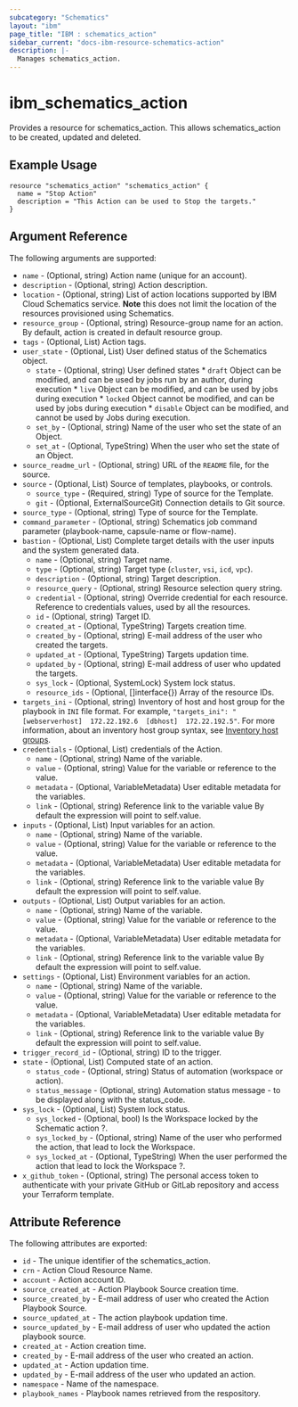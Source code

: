 ```yaml
---
subcategory: "Schematics"
layout: "ibm"
page_title: "IBM : schematics_action"
sidebar_current: "docs-ibm-resource-schematics-action"
description: |-
  Manages schematics_action.
---
```


# ibm\_schematics_action

Provides a resource for schematics_action. This allows schematics_action to be created, updated and deleted.

## Example Usage

```hcl
resource "schematics_action" "schematics_action" {
  name = "Stop Action"
  description = "This Action can be used to Stop the targets."
}
```

## Argument Reference

The following arguments are supported:

* `name` - (Optional, string) Action name (unique for an account).
* `description` - (Optional, string) Action description.
* `location` - (Optional, string) List of action locations supported by IBM Cloud Schematics service.  **Note** this does not limit the location of the resources provisioned using Schematics.
* `resource_group` - (Optional, string) Resource-group name for an action.  By default, action is created in default resource group.
* `tags` - (Optional, List) Action tags.
* `user_state` - (Optional, List) User defined status of the Schematics object.
  * `state` - (Optional, string) User defined states  * `draft` Object can be modified, and can be used by jobs run by an author, during execution  * `live` Object can be modified, and can be used by jobs during execution  * `locked` Object cannot be modified, and can be used by jobs during execution  * `disable` Object can be modified, and cannot be used by Jobs during execution.
  * `set_by` - (Optional, string) Name of the user who set the state of an Object.
  * `set_at` - (Optional, TypeString) When the user who set the state of an Object.
* `source_readme_url` - (Optional, string) URL of the `README` file, for the source.
* `source` - (Optional, List) Source of templates, playbooks, or controls.
  * `source_type` - (Required, string) Type of source for the Template.
  * `git` - (Optional, ExternalSourceGit) Connection details to Git source.
* `source_type` - (Optional, string) Type of source for the Template.
* `command_parameter` - (Optional, string) Schematics job command parameter (playbook-name, capsule-name or flow-name).
* `bastion` - (Optional, List) Complete target details with the user inputs and the system generated data.
  * `name` - (Optional, string) Target name.
  * `type` - (Optional, string) Target type (`cluster`, `vsi`, `icd`, `vpc`).
  * `description` - (Optional, string) Target description.
  * `resource_query` - (Optional, string) Resource selection query string.
  * `credential` - (Optional, string) Override credential for each resource.  Reference to credentials values, used by all the resources.
  * `id` - (Optional, string) Target ID.
  * `created_at` - (Optional, TypeString) Targets creation time.
  * `created_by` - (Optional, string) E-mail address of the user who created the targets.
  * `updated_at` - (Optional, TypeString) Targets updation time.
  * `updated_by` - (Optional, string) E-mail address of user who updated the targets.
  * `sys_lock` - (Optional, SystemLock) System lock status.
  * `resource_ids` - (Optional, []interface{}) Array of the resource IDs.
* `targets_ini` - (Optional, string) Inventory of host and host group for the playbook in `INI` file format. For example, `"targets_ini": "[webserverhost]  172.22.192.6  [dbhost]  172.22.192.5"`. For more information, about an inventory host group syntax, see [Inventory host groups](/docs/schematics?topic=schematics-schematics-cli-reference#schematics-inventory-host-grps).
* `credentials` - (Optional, List) credentials of the Action.
  * `name` - (Optional, string) Name of the variable.
  * `value` - (Optional, string) Value for the variable or reference to the value.
  * `metadata` - (Optional, VariableMetadata) User editable metadata for the variables.
  * `link` - (Optional, string) Reference link to the variable value By default the expression will point to self.value.
* `inputs` - (Optional, List) Input variables for an action.
  * `name` - (Optional, string) Name of the variable.
  * `value` - (Optional, string) Value for the variable or reference to the value.
  * `metadata` - (Optional, VariableMetadata) User editable metadata for the variables.
  * `link` - (Optional, string) Reference link to the variable value By default the expression will point to self.value.
* `outputs` - (Optional, List) Output variables for an action.
  * `name` - (Optional, string) Name of the variable.
  * `value` - (Optional, string) Value for the variable or reference to the value.
  * `metadata` - (Optional, VariableMetadata) User editable metadata for the variables.
  * `link` - (Optional, string) Reference link to the variable value By default the expression will point to self.value.
* `settings` - (Optional, List) Environment variables for an action.
  * `name` - (Optional, string) Name of the variable.
  * `value` - (Optional, string) Value for the variable or reference to the value.
  * `metadata` - (Optional, VariableMetadata) User editable metadata for the variables.
  * `link` - (Optional, string) Reference link to the variable value By default the expression will point to self.value.
* `trigger_record_id` - (Optional, string) ID to the trigger.
* `state` - (Optional, List) Computed state of an action.
  * `status_code` - (Optional, string) Status of automation (workspace or action).
  * `status_message` - (Optional, string) Automation status message - to be displayed along with the status_code.
* `sys_lock` - (Optional, List) System lock status.
  * `sys_locked` - (Optional, bool) Is the Workspace locked by the Schematic action ?.
  * `sys_locked_by` - (Optional, string) Name of the user who performed the action, that lead to lock the Workspace.
  * `sys_locked_at` - (Optional, TypeString) When the user performed the action that lead to lock the Workspace ?.
* `x_github_token` - (Optional, string) The personal access token to authenticate with your private GitHub or GitLab repository and access your Terraform template.

## Attribute Reference

The following attributes are exported:

* `id` - The unique identifier of the schematics_action.
* `crn` - Action Cloud Resource Name.
* `account` - Action account ID.
* `source_created_at` - Action Playbook Source creation time.
* `source_created_by` - E-mail address of user who created the Action Playbook Source.
* `source_updated_at` - The action playbook updation time.
* `source_updated_by` - E-mail address of user who updated the action playbook source.
* `created_at` - Action creation time.
* `created_by` - E-mail address of the user who created an action.
* `updated_at` - Action updation time.
* `updated_by` - E-mail address of the user who updated an action.
* `namespace` - Name of the namespace.
* `playbook_names` - Playbook names retrieved from the respository.
